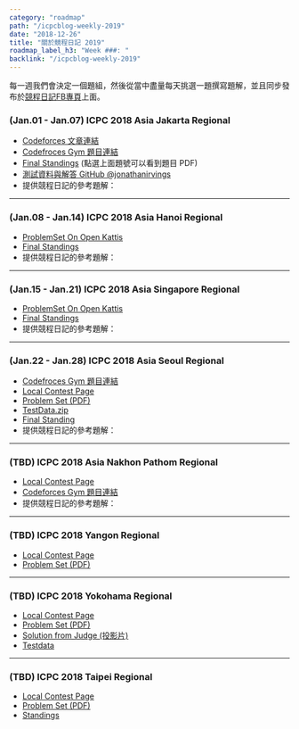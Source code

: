 ```yaml
---
category: "roadmap"
path: "/icpcblog-weekly-2019"
date: "2018-12-26"
title: "關於競程日記 2019"
roadmap_label_h3: "Week ###: "
backlink: "/icpcblog-weekly-2019"
---
```


每一週我們會決定一個題組，然後從當中盡量每天挑選一題撰寫題解，並且同步發布於[競程日記FB專頁](https://www.facebook.com/TaiwanCompetitiveProgrammingBlog/)上面。

### (Jan.01 - Jan.07) ICPC 2018 Asia Jakarta Regional

* [Codeforces 文章連結](https://codeforces.com/blog/entry/63220)
* [Codefroces Gym 題目連結](https://codeforces.com/gym/102001)
* [Final Standings](https://competition.binus.ac.id/icpc2018/final.html) (點選上面題號可以看到題目 PDF)
* [測試資料與解答 GitHub @jonathanirvings](https://github.com/jonathanirvings/icpc-jakarta-2018/)
* 提供競程日記的參考題解：  
<problem-list-as-tags
    n='12'
    path-prefix="/problem/icpc/asia_jakarta_2018"></problem-list-as-tags>

-----

### (Jan.08 - Jan.14) ICPC 2018 Asia Hanoi Regional

* [ProblemSet On Open Kattis](https://open.kattis.com/problem-sources/The%202018%20ICPC%20Asia%20Hanoi%20Regional%20Contest)
* [Final Standings](https://hanoi18.kattis.com/standings)
* 提供競程日記的參考題解：  
<problem-list-as-tags
    n='12'
    path-prefix="/problem/icpc/asia_hanoi_2018"></problem-list-as-tags>


-----

### (Jan.15 - Jan.21) ICPC 2018 Asia Singapore Regional

* [ProblemSet On Open Kattis](https://open.kattis.com/problem-sources/2018%20ICPC%20Asia%20Singapore%20Regional)
* [Final Standings](https://asiasg18.kattis.com/standings)
* 提供競程日記的參考題解：  
<problem-list-as-tags
    n='12'
    path-prefix="/problem/icpc/asia_singapore_2018"></problem-list-as-tags>

-----

### (Jan.22 - Jan.28) ICPC 2018 Asia Seoul Regional

* [Codefroces Gym 題目連結](https://codeforces.com/gym/101987)
* [Local Contest Page](http://icpckorea.org/archives/1774)
* [Problem Set (PDF)](http://icpckorea.org/2018/regional/problemset-2018.pdf)
* [TestData.zip](http://icpckorea.org/2018/regional/2018_seoul_testdata.zip)
* [Final Standing](http://icpckorea.org/2018/regional/scoreboard)
* 提供競程日記的參考題解：  
<problem-list-as-tags
    n='12'
    path-prefix="/problem/icpc/asia_seoul_2018"></problem-list-as-tags>

-----

### (TBD) ICPC 2018 Asia Nakhon Pathom Regional

* [Local Contest Page](https://www.ict.mahidol.ac.th/acmicpc/2018/)
* [Codeforces Gym 題目連結](https://codeforces.com/gym/102091/)
* 提供競程日記的參考題解：  
<problem-list-as-tags
    n='12'
    path-prefix="/problem/icpc/asia_nakhon_pathom_2018"></problem-list-as-tags>

-----

### (TBD) ICPC 2018 Yangon Regional

* [Local Contest Page](http://www.ucsy.edu.mm/ucsy/pages/aryangon2018.jsp)
* [Problem Set (PDF)](http://www.ucsy.edu.mm/ucsy/pages/q-aryangon2018.pdf)

-----

### (TBD) ICPC 2018 Yokohama Regional

* [Local Contest Page]()
* [Problem Set (PDF)](http://storage.googleapis.com/icpcsec/2018-regional/problems_all.pdf)
* [Solution from Judge (投影片)](http://icpc.iisf.or.jp/past-icpc/regional2018/commentaries-2018.pdf)
* [Testdata](http://icpc.iisf.or.jp/past-icpc/regional2018/icpcdata2018.tar.gz)

-----

### (TBD) ICPC 2018 Taipei Regional

* [Local Contest Page](http://icpc2018.ntu.edu.tw/)
* [Problem Set (PDF)](http://icpc2018.ntu.edu.tw/problems.pdf)
* [Standings](https://icpc2018score.ntu.edu.tw/)

